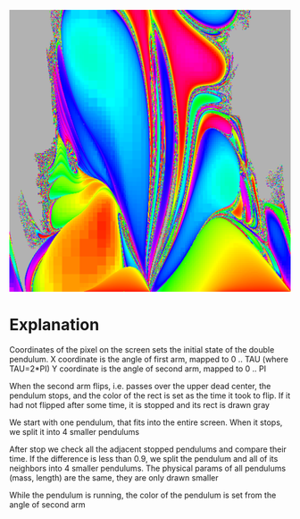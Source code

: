 ![](img/003073.png)
# Explanation
Coordinates of the pixel on the screen sets the initial state of the double pendulum.
X coordinate is the angle of first arm, mapped to 0 .. TAU (where TAU=2*PI) 
Y coordinate is the angle of second arm, mapped to 0 .. PI


When the second arm flips, i.e. passes over the upper dead center, the pendulum stops, and the color of the rect is set as the time it took to flip.
If it had not flipped after some time, it is stopped and its rect is drawn gray

We start with one pendulum, that fits into the entire screen. When it stops, we split it into 4 smaller pendulums

After stop we check all the adjacent stopped pendulums and compare their time. If the difference is less than 0.9, we split the pendulum and all of its neighbors into 4 smaller pendulums. The physical params of all pendulums (mass, length) are the same, they are only drawn smaller

While the pendulum is running, the color of the pendulum is set from the angle of second arm